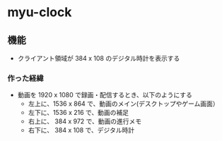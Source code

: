 # myu-clock
## 機能
- クライアント領域が 384 x 108 のデジタル時計を表示する
### 作った経緯
- 動画を 1920 x 1080 で録画・配信するとき、以下のようにする
    - 左上に、1536 x 864 で、動画のメイン(デスクトップやゲーム画面）
    - 左下に、1536 x 216 で、動画の補足
    - 右上に、 384 x 972 で、動画の進行メモ
    - 右下に、 384 x 108 で、デジタル時計
